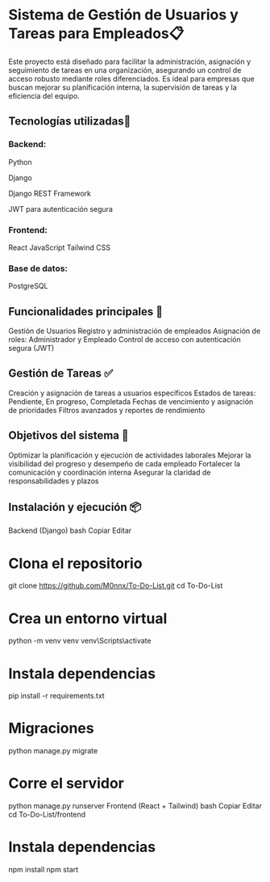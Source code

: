 # Sistema de Gestión de Usuarios y Tareas para Empleados📋
Este proyecto está diseñado para facilitar la administración, asignación y seguimiento de tareas en una organización, asegurando un control de acceso robusto mediante roles diferenciados. Es ideal para empresas que buscan mejorar su planificación interna, la supervisión de tareas y la eficiencia del equipo.

## Tecnologías utilizadas🚀
### Backend:

Python

Django

Django REST Framework

JWT para autenticación segura


### Frontend:

React
JavaScript
Tailwind CSS

### Base de datos:
PostgreSQL

## Funcionalidades principales 🧩
Gestión de Usuarios
Registro y administración de empleados
Asignación de roles: Administrador y Empleado
Control de acceso con autenticación segura (JWT)

## Gestión de Tareas ✅
Creación y asignación de tareas a usuarios específicos
Estados de tareas: Pendiente, En progreso, Completada
Fechas de vencimiento y asignación de prioridades
Filtros avanzados y reportes de rendimiento

## Objetivos del sistema 🎯
Optimizar la planificación y ejecución de actividades laborales
Mejorar la visibilidad del progreso y desempeño de cada empleado
Fortalecer la comunicación y coordinación interna
Asegurar la claridad de responsabilidades y plazos

## Instalación y ejecución 📦 
Backend (Django)
bash
Copiar
Editar
# Clona el repositorio
git clone https://github.com/M0nnx/To-Do-List.git
cd To-Do-List

# Crea un entorno virtual
python -m venv venv
venv\Scripts\activate

# Instala dependencias
pip install -r requirements.txt

# Migraciones
python manage.py migrate

# Corre el servidor
python manage.py runserver
Frontend (React + Tailwind)
bash
Copiar
Editar
cd To-Do-List/frontend

# Instala dependencias
npm install
npm start